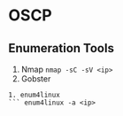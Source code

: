 # OSCP

## Enumeration Tools

1. Nmap
``` nmap -sC -sV <ip> ```
1. Gobster
``` gobuster dir -t 50 -x php,html -f -w /usr/share/wordlists/dirbuster/directory-list-2.3-medium.txt -u <ip>
1. enum4linux 
``` enum4linux -a <ip>
